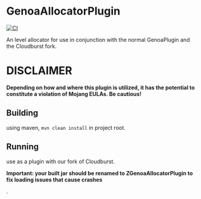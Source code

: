 # GenoaAllocatorPlugin
[![CI](https://github.com/jackcaver/GenoaAllocatorPlugin/actions/workflows/CI.yml/badge.svg)](https://github.com/jackcaver/GenoaAllocatorPlugin/actions/workflows/CI.yml)  

An level allocator for use in conjunction with the normal GenoaPlugin and the Cloudburst fork.

# DISCLAIMER
**Depending on how and where this plugin is utilized, it has the potential to constitute a violation of Mojang EULAs. Be cautious!**

## Building
using maven, `mvn clean install` in project root.

## Running
use as a plugin with our fork of Cloudburst. 

**Important: your built jar should be renamed to ZGenoaAllocatorPlugin to fix loading issues that cause crashes**













.
